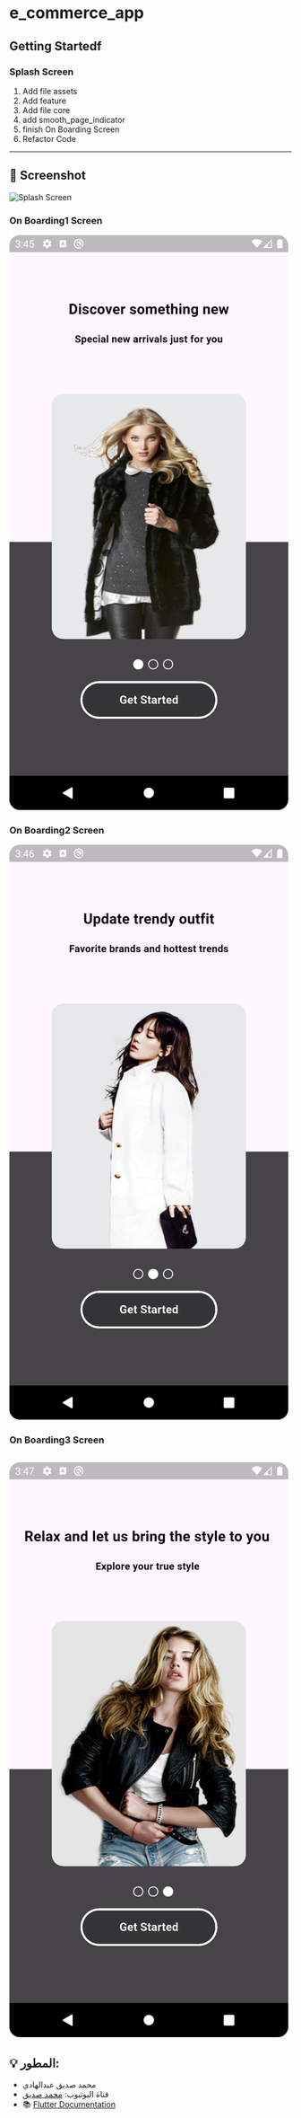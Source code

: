 # e_commerce_app
## Getting Startedf
### Splash Screen
1. Add file assets
2. Add feature
3. Add file core
4. add smooth_page_indicator
5. finish On Boarding Screen
6. Refactor Code
---
## 📸 Screenshot
![Splash Screen](assets/screen_shot/Screenshot_20250526_065831.png)
### On Boarding1  Screen
![onBoarding1.png](assets%2Fscreen_shot%2FonBoarding1.png)
### On Boarding2  Screen
![onBoarding2.png](assets%2Fscreen_shot%2FonBoarding2.png)
### On Boarding3  Screen
![onBoarding3.png](assets%2Fscreen_shot%2FonBoarding3.png)
---
## 💡 المطور:
- محمد صديق عبدالهادي
- قناة اليوتيوب: [محمد صديق](https://www.youtube.com/@mohamedsedyk)
- 📚 [Flutter Documentation](https://docs.flutter.dev/)



